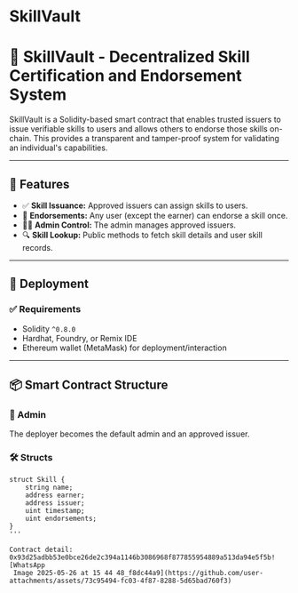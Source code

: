 # SkillVault
# 🧠 SkillVault - Decentralized Skill Certification and Endorsement System

SkillVault is a Solidity-based smart contract that enables trusted issuers to issue verifiable skills to users and allows others to endorse those skills on-chain. This provides a transparent and tamper-proof system for validating an individual's capabilities.

---

## 📜 Features

- ✅ **Skill Issuance:** Approved issuers can assign skills to users.
- 🤝 **Endorsements:** Any user (except the earner) can endorse a skill once.
- 👨‍⚖️ **Admin Control:** The admin manages approved issuers.
- 🔍 **Skill Lookup:** Public methods to fetch skill details and user skill records.

---

## 🚀 Deployment

### ✅ Requirements

- Solidity `^0.8.0`
- Hardhat, Foundry, or Remix IDE
- Ethereum wallet (MetaMask) for deployment/interaction

---

## 📦 Smart Contract Structure

### 🔐 Admin
The deployer becomes the default admin and an approved issuer.

### 🛠️ Structs

```solidity
struct Skill {
    string name;
    address earner;
    address issuer;
    uint timestamp;
    uint endorsements;
}
'''

Contract detail: 0x93d25adbb53e0bce26de2c394a1146b3086968f877855954889a513da94e5f5b![WhatsApp
 Image 2025-05-26 at 15 44 48_f8dc44a9](https://github.com/user-attachments/assets/73c95494-fc03-4f87-8288-5d65bad760f3)
